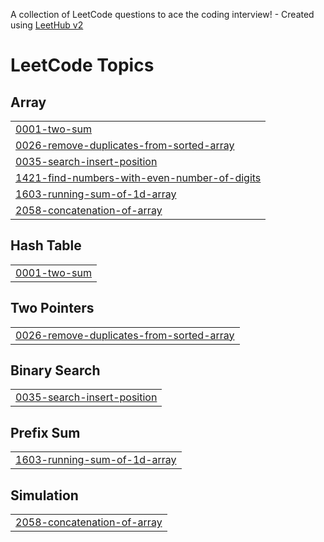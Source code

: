 A collection of LeetCode questions to ace the coding interview! - Created using [LeetHub v2](https://github.com/arunbhardwaj/LeetHub-2.0)
<!---LeetCode Topics Start-->
# LeetCode Topics
## Array
|  |
| ------- |
| [0001-two-sum](https://github.com/shubham0phondani/leetcode-algorithms/tree/master/0001-two-sum) |
| [0026-remove-duplicates-from-sorted-array](https://github.com/shubham0phondani/leetcode-algorithms/tree/master/0026-remove-duplicates-from-sorted-array) |
| [0035-search-insert-position](https://github.com/shubham0phondani/leetcode-algorithms/tree/master/0035-search-insert-position) |
| [1421-find-numbers-with-even-number-of-digits](https://github.com/shubham0phondani/leetcode-algorithms/tree/master/1421-find-numbers-with-even-number-of-digits) |
| [1603-running-sum-of-1d-array](https://github.com/shubham0phondani/leetcode-algorithms/tree/master/1603-running-sum-of-1d-array) |
| [2058-concatenation-of-array](https://github.com/shubham0phondani/leetcode-algorithms/tree/master/2058-concatenation-of-array) |
## Hash Table
|  |
| ------- |
| [0001-two-sum](https://github.com/shubham0phondani/leetcode-algorithms/tree/master/0001-two-sum) |
## Two Pointers
|  |
| ------- |
| [0026-remove-duplicates-from-sorted-array](https://github.com/shubham0phondani/leetcode-algorithms/tree/master/0026-remove-duplicates-from-sorted-array) |
## Binary Search
|  |
| ------- |
| [0035-search-insert-position](https://github.com/shubham0phondani/leetcode-algorithms/tree/master/0035-search-insert-position) |
## Prefix Sum
|  |
| ------- |
| [1603-running-sum-of-1d-array](https://github.com/shubham0phondani/leetcode-algorithms/tree/master/1603-running-sum-of-1d-array) |
## Simulation
|  |
| ------- |
| [2058-concatenation-of-array](https://github.com/shubham0phondani/leetcode-algorithms/tree/master/2058-concatenation-of-array) |
<!---LeetCode Topics End-->